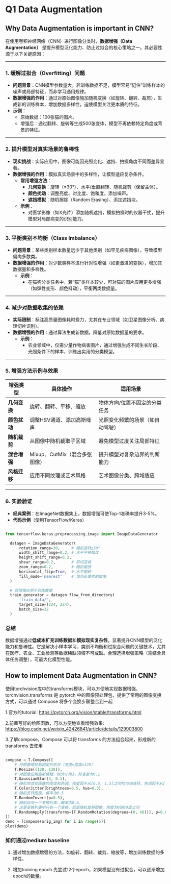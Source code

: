 # Q1 Data Augmentation

## Why Data Augmentation is important in CNN?


在使用卷积神经网络（CNN）进行图像分类时，**数据增强（Data Augmentation）** 是提升模型泛化能力、防止过拟合的核心策略之一。其必要性源于以下关键原因：

---

### **1. 缓解过拟合（Overfitting）问题**
- **问题背景**：CNN模型参数量大，若训练数据不足，模型容易“记住”训练样本的噪声或局部特征，而非学习通用规律。
- **数据增强的作用**：通过对原始图像施加随机变换（如旋转、翻转、裁剪），生成新的训练样本，增加数据多样性，迫使模型关注更本质的特征。
- **示例**：  
  - 原始数据：100张猫的图片。  
  - 增强后：通过翻转、旋转等生成500张变体，模型不再依赖特定角度或背景的特征。

---

### **2. 提升模型对真实场景的鲁棒性**
- **现实挑战**：实际应用中，图像可能因光照变化、遮挡、拍摄角度不同而差异显著。
- **数据增强的作用**：模拟真实场景中的多样性，让模型适应复杂条件。  
  - **常用增强方法**：  
    - **几何变换**：旋转（±30°）、水平/垂直翻转、随机裁剪（保留主体）。  
    - **颜色扰动**：调整亮度、对比度、饱和度，添加噪声。  
    - **遮挡模拟**：随机擦除（Random Erasing）、添加遮挡块。  
  - **示例**：  
    - 对医学影像（如X光片）添加随机遮挡，模拟拍摄时的仪器干扰，提升模型对局部病变的识别能力。

---

### **3. 平衡类别不均衡（Class Imbalance）**
- **问题背景**：某些类别样本数量远少于其他类别（如罕见疾病图像），导致模型偏向多数类。
- **数据增强的作用**：对少数类样本进行针对性增强（如更激进的变换），增加其数据量和多样性。  
  - **示例**：  
    - 在猫狗分类任务中，若“猫”类样本较少，可对猫的图片应用更多增强（如弹性变形、颜色抖动），平衡两类数据量。

---

### **4. 减少对数据收集的依赖**
- **实际限制**：标注高质量图像耗时费力，尤其在专业领域（如卫星图像分析、病理切片识别）。
- **数据增强的作用**：通过算法生成新数据，降低对原始数据量的要求。  
  - **示例**：  
    - 农业领域中，仅需少量作物病害图片，通过增强生成不同生长阶段、光照条件下的样本，训练出实用的分类模型。

---

### **5. 增强方法示例与效果**
| **增强类型**       | **具体操作**                          | **适用场景**                     |
|--------------------|---------------------------------------|----------------------------------|
| **几何变换**       | 旋转、翻转、平移、缩放                | 物体方向/位置不固定的分类任务    |
| **颜色扰动**       | 调整HSV通道、添加高斯噪声             | 光照变化频繁的场景（如自动驾驶） |
| **随机裁剪**       | 从图像中随机截取子区域                | 避免模型过度关注局部特征         |
| **混合增强**       | Mixup、CutMix（混合多张图像）         | 提升模型对复杂边界的判断能力     |
| **风格迁移**       | 应用不同纹理或艺术风格                | 艺术图像分类、跨域适应           |

---

### **6. 实验验证**
- **经典案例**：在ImageNet数据集上，数据增强可使Top-1准确率提升3-5%。  
- **代码示例**（使用TensorFlow/Keras）

```python

from tensorflow.keras.preprocessing.image import ImageDataGenerator

  datagen = ImageDataGenerator(
      rotation_range=30,     # 随机旋转±30°
      width_shift_range=0.2, # 水平平移幅度
      height_shift_range=0.2,
      shear_range=0.2,       # 剪切变换
      zoom_range=0.2,        # 随机缩放
      horizontal_flip=True,  # 水平翻转
      fill_mode='nearest'    # 填充新像素的策略
  )

  # 将增强应用于训练数据
  train_generator = datagen.flow_from_directory(
      'train_data/',
      target_size=(224, 224),
      batch_size=32
  )

```


### **总结**
数据增强通过**低成本扩充训练数据**和**模拟现实复杂性**，显著提升CNN模型的泛化能力和鲁棒性。它是解决小样本学习、类别不均衡和过拟合问题的关键技术，尤其在医疗、农业、工业检测等数据稀缺领域不可或缺。合理选择增强策略（需结合具体任务调整），可最大化模型性能。

## How to implement Data Augmentation in CNN?

使用torchvision库中的transforms模块，可以方便地实现数据增强。
torchvision.transforms 是 pytorch 中的图像预处理包，提供了常用的图像变换方式，可以通过 Compose 将多个变换步骤整合到一起

1.官方的tutorial: https://pytorch.org/vision/stable/transforms.html

2.前辈写好的绘图函数，可以方便地查看增强效果: https://blog.csdn.net/weixin_42426841/article/details/129903800

3.了解compose，Compose 可以将 transforms 的方法组合起来，形成新的 transforms 去使用

```python

compose = T.Compose([
    # 将图像缩放到固定的形状（高度=宽度=128）
    T.Resize((128, 128)),
    # 对图像应用高斯模糊，核大小为3，标准差为0.1
    T.GaussianBlur(3, 0.1),
    # 随机地改变图像的亮度和色调。亮度因子从[0.5, 1.5]之间均匀地选择，色调因子从[-0.3, 0.3]之间均匀地选择。
    T.ColorJitter(brightness=0.5, hue=0.3),
    # 随机反转图像，概率为0.5
    T.RandomInvert(p=0.5),
    # 随机应用一个变换列表，概率为0.6。
    # 这里变换列表中只有一个变换，就是随机旋转图像，角度为0到60度之间
    T.RandomApply(transforms=[T.RandomRotation(degrees=(0, 60))], p=0.6),
])
demo = [compose(orig_img) for i in range(5)]
plot(demo)

```


### 如何通过medium baseline

1. 通过增加数据增强的方法，如旋转、翻转、裁剪、缩放等，增加训练数据的多样性。

2. 增加training epoch.先尝试12个epoch，如果模型没有过拟合，可以逐渐增加epoch的数量。